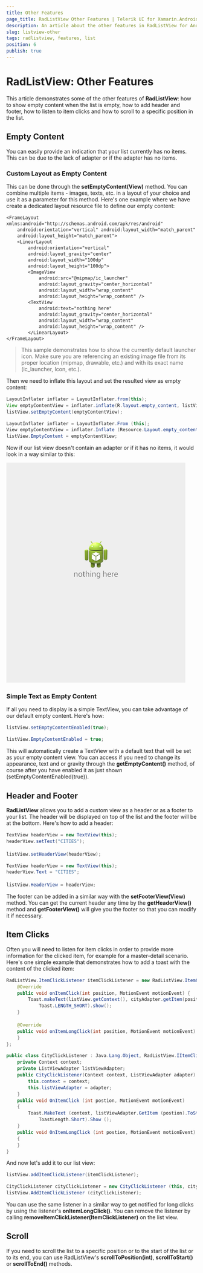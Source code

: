 ```yaml
---
title: Other Features
page_title: RadListView Other Features | Telerik UI for Xamarin.Android Documentation
description: An article about the other features in RadListView for Android.
slug: listview-other
tags: radlistview, features, list
position: 6
publish: true
---
```


# RadListView: Other Features

This article demonstrates some of the other features of **RadListView**: how to show empty content when the list is empty, 
how to add header and footer, how to listen to item clicks and how to scroll to a specific position in the list.

## Empty Content

You can easily provide an indication that your list currently has no items. This can be due to the lack of adapter or if the adapter has no items.

### Custom Layout as Empty Content

This can be done through the **setEmptyContent(View)** method. You can combine multiple items - images, texts, etc. in a layout of your choice and use it 
as a parameter for this method. Here's one example where we have create a dedicated layout resource file to define our empty content:

	<FrameLayout xmlns:android="http://schemas.android.com/apk/res/android"
		android:orientation="vertical" android:layout_width="match_parent"
		android:layout_height="match_parent">
		<LinearLayout
			android:orientation="vertical"
			android:layout_gravity="center"
			android:layout_width="100dp"
			android:layout_height="100dp">
			<ImageView
				android:src="@mipmap/ic_launcher"
				android:layout_gravity="center_horizontal"
				android:layout_width="wrap_content"
				android:layout_height="wrap_content" />
			<TextView
				android:text="nothing here"
				android:layout_gravity="center_horizontal"
				android:layout_width="wrap_content"
				android:layout_height="wrap_content" />
			</LinearLayout>
	</FrameLayout>

> This sample demonstrates how to show the currently default launcher icon. Make sure you are referencing an existing image file from its proper location (mipmap, drawable, etc.) and with its exact name (ic_launcher, Icon, etc.).

Then we need to inflate this layout and set the resulted view as empty content:

```Java
LayoutInflater inflater = LayoutInflater.from(this);
View emptyContentView = inflater.inflate(R.layout.empty_content, listView, false);
listView.setEmptyContent(emptyContentView);
```
```C#
LayoutInflater inflater = LayoutInflater.From (this);
View emptyContentView = inflater.Inflate (Resource.Layout.empty_content, listView, false);
listView.EmptyContent = emptyContentView;
```

Now if our list view doesn't contain an adapter or if it has no items, it would look in a way similar to this:

![TelerikUI-ListView-EmptyContent](images/listview-other-1.png "Here's how the empty content created in this article looks like.")

### Simple Text as Empty Content

If all you need to display is a simple TextView, you can take advantage of our default empty content. Here's how:

```Java
listView.setEmptyContentEnabled(true);
```
```C#
listView.EmptyContentEnabled = true;
```

This will automatically create a TextView with a default text that will be set as your empty content view. You can access if you need to change its appearance, text and or gravity through the **getEmptyContent()** method, of course
after you have enabled it as just shown (setEmptyContentEnabled(true)).

## Header and Footer

**RadListView** allows you to add a custom view as a header or as a footer to your list. The header will be displayed on top of the list and the footer will be at the bottom. Here's how to add a header:

```Java
TextView headerView = new TextView(this);
headerView.setText("CITIES");

listView.setHeaderView(headerView);
```
```C#
TextView headerView = new TextView(this);
headerView.Text = "CITIES";

listView.HeaderView = headerView;
```

The footer can be added in a similar way with the **setFooterView(View)** method. You can get the current header any time by the **getHeaderView()** method and **getFooterView()** will give you the footer so that you can
modify it if necessary.

## Item Clicks

Often you will need to listen for item clicks in order to provide more information for the clicked item, for example for a master-detail scenario. Here's one simple example that demonstrates how to add
a toast with the content of the clicked item:

```Java
RadListView.ItemClickListener itemClickListener = new RadListView.ItemClickListener() {
	@Override
	public void onItemClick(int position, MotionEvent motionEvent) {
		Toast.makeText(listView.getContext(), cityAdapter.getItem(position).toString(), 
			Toast.LENGTH_SHORT).show();
	}

	@Override
	public void onItemLongClick(int position, MotionEvent motionEvent) {
	}
};
```
```C#
public class CityClickListener : Java.Lang.Object, RadListView.IItemClickListener {
	private Context context;
	private ListViewAdapter listViewAdapter;
	public CityClickListener(Context context, ListViewAdapter adapter) {
		this.context = context;
		this.listViewAdapter = adapter;
	}
	public void OnItemClick (int postion, MotionEvent motionEvent)
	{
		Toast.MakeText (context, listViewAdapter.GetItem (postion).ToString(), 
			ToastLength.Short).Show ();
	}
	public void OnItemLongClick (int postion, MotionEvent motionEvent)
	{
	}
}
```

And now let's add it to our list view:

```Java
listView.addItemClickListener(itemClickListener);
```
```C#
CityClickListener cityClickListener = new CityClickListener (this, cityAdapter);
listView.AddItemClickListener (cityClickListener);
```

You can use the same listener in a similar way to get notified for long clicks by using the listener's **onItemLongClick()**.
You can remove the listener by calling **removeItemClickListener(ItemClickListener)** on the list view.

## Scroll

If you need to scroll the list to a specific position or to the start of the list or to its end, you can use RadListView's **scrollToPosition(int)**, **scrollToStart()** or **scrollToEnd()** methods.